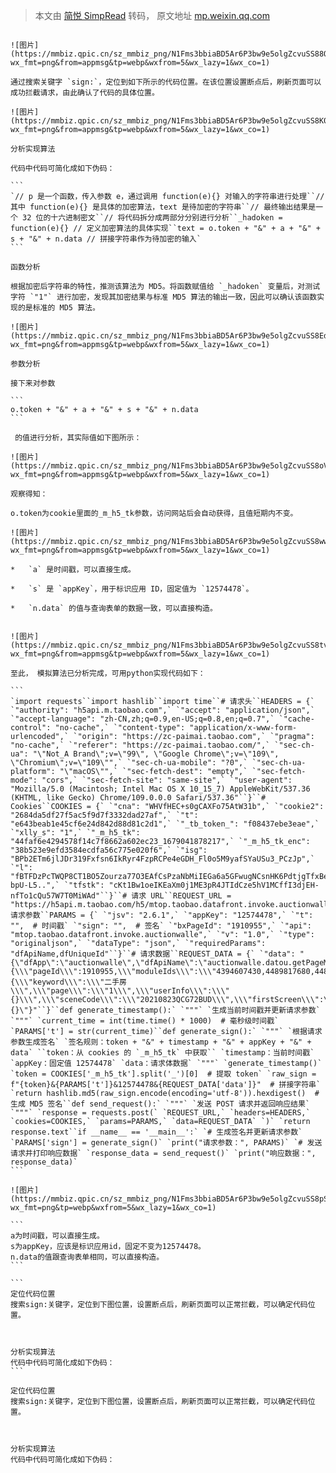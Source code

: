 > 本文由 [简悦 SimpRead](http://ksria.com/simpread/) 转码， 原文地址 [mp.weixin.qq.com](https://mp.weixin.qq.com/s/CZxpFjta7ihLsLyXKYgsWg)

````

![图片](https://mmbiz.qpic.cn/sz_mmbiz_png/N1Fms3bbiaBD5Ar6P3bw9e5olgZcvuSS88QYqVSbP5Dqdg0Geys37LyqTXTS7uOv0BYwIm7UFyRLqAv9yfHhl7g/640?wx_fmt=png&from=appmsg&tp=webp&wxfrom=5&wx_lazy=1&wx_co=1)

通过搜索关键字 `sign:`，定位到如下所示的代码位置。在该位置设置断点后，刷新页面可以成功拦截请求，由此确认了代码的具体位置。

![图片](https://mmbiz.qpic.cn/sz_mmbiz_png/N1Fms3bbiaBD5Ar6P3bw9e5olgZcvuSS8K0WibuIkIWsgBcyUiaU3rh2drjM2VibOLHSuPds54lgWsS0vGkq1FRW9Q/640?wx_fmt=png&from=appmsg&tp=webp&wxfrom=5&wx_lazy=1&wx_co=1)

分析实现算法

代码中代码可简化成如下伪码：

```
`// p 是一个函数，传入参数 e，通过调用 function(e){} 对输入的字符串进行处理``// 其中 function(e){} 是具体的加密算法，text 是待加密的字符串``// 最终输出结果是一个 32 位的十六进制密文``// 将代码拆分成两部分分别进行分析``_hadoken = function(e){} // 定义加密算法的具体实现``text = o.token + "&" + a + "&" + s + "&" + n.data // 拼接字符串作为待加密的输入`
```

函数分析

根据加密后字符串的特性，推测该算法为 MD5。将函数赋值给 `_hadoken` 变量后，对测试字符 `"1"` 进行加密，发现其加密结果与标准 MD5 算法的输出一致，因此可以确认该函数实现的是标准的 MD5 算法。

![图片](https://mmbiz.qpic.cn/sz_mmbiz_png/N1Fms3bbiaBD5Ar6P3bw9e5olgZcvuSS8Eds6RZGpCqnvZ1Nlw2I3WZPEsg2un1b18M90NsicjXRyMyneBqicjx2Q/640?wx_fmt=png&from=appmsg&tp=webp&wxfrom=5&wx_lazy=1&wx_co=1)

参数分析

接下来对参数 

```
o.token + "&" + a + "&" + s + "&" + n.data
```

 的值进行分析，其实际值如下图所示：

![图片](https://mmbiz.qpic.cn/sz_mmbiz_png/N1Fms3bbiaBD5Ar6P3bw9e5olgZcvuSS8oV91Vo8jJe7VsbC4GIp0g66MW3OGTrbF4vXmOSIlnfXGZsSH70KiamQ/640?wx_fmt=png&from=appmsg&tp=webp&wxfrom=5&wx_lazy=1&wx_co=1)

观察得知：

o.token为cookie里面的_m_h5_tk参数，访问网站后会自动获得，且值短期内不变。

![图片](https://mmbiz.qpic.cn/sz_mmbiz_png/N1Fms3bbiaBD5Ar6P3bw9e5olgZcvuSS8wwCPyoo5ShCapHumZMiaX9VESfL8DpdHK54oeG9ErICWeQeDQKsMzZA/640?wx_fmt=png&from=appmsg&tp=webp&wxfrom=5&wx_lazy=1&wx_co=1)

*   `a` 是时间戳，可以直接生成。
    
*   `s` 是 `appKey`，用于标识应用 ID，固定值为 `12574478`。
    
*   `n.data` 的值与查询表单的数据一致，可以直接构造。
    

![图片](https://mmbiz.qpic.cn/sz_mmbiz_png/N1Fms3bbiaBD5Ar6P3bw9e5olgZcvuSS8tvRIHwibfIewMwbsia6Lrd981jZACiafRbFqUZicpmatDIysCCtib3BBfCA/640?wx_fmt=png&from=appmsg&tp=webp&wxfrom=5&wx_lazy=1&wx_co=1)

至此， 模拟算法已分析完成，可用python实现代码如下：

```
`import requests``import hashlib``import time``# 请求头``HEADERS = {` `"authority": "h5api.m.taobao.com",` `"accept": "application/json",` `"accept-language": "zh-CN,zh;q=0.9,en-US;q=0.8,en;q=0.7",` `"cache-control": "no-cache",` `"content-type": "application/x-www-form-urlencoded",` `"origin": "https://zc-paimai.taobao.com",` `"pragma": "no-cache",` `"referer": "https://zc-paimai.taobao.com/",` `"sec-ch-ua": "\"Not_A Brand\";v=\"99\", \"Google Chrome\";v=\"109\", \"Chromium\";v=\"109\"",` `"sec-ch-ua-mobile": "?0",` `"sec-ch-ua-platform": "\"macOS\"",` `"sec-fetch-dest": "empty",` `"sec-fetch-mode": "cors",` `"sec-fetch-site": "same-site",` `"user-agent": "Mozilla/5.0 (Macintosh; Intel Mac OS X 10_15_7) AppleWebKit/537.36 (KHTML, like Gecko) Chrome/109.0.0.0 Safari/537.36"``}``# Cookies``COOKIES = {` `"cna": "WHVfHEC+s0gCAXFo75AtW31b",` `"cookie2": "2684da5df27f5ac5f9d7f3332dad27af",` `"t": "e643beab1e45cf6e24d842d88d81c2d1",` `"_tb_token_": "f08437ebe3eae",` `"xlly_s": "1",` `"_m_h5_tk": "44faf6e4294578f14c7f8662a602ec23_1679041878217",` `"_m_h5_tk_enc": "38b523e9efd3584ecdfa56c775e020f6",` `"isg": "BPb2ETm6jlJDr319Fxfsn6IkRyr4FzpRCPe4eGDH_Fl0o5M9yafSYaUSu3_PCzJp",` `"l": "fBTFDzPcTWQP8CT1BO5Zourza77O3EAfCsPzaNbMiIEGa6a5GFwugNCsnHK6PdtjgTfxBeKy58T6YdIow34NixDDBe45AzmfSc99-bpU-L5..",` `"tfstk": "cKt1Bw1oeIKEaXm0j1ME3pR4JTIdCze5hV1MCffI3djEH-nfTo1cQu57W7T0MiWAd"``}``# 请求 URL``REQUEST_URL = "https://h5api.m.taobao.com/h5/mtop.taobao.datafront.invoke.auctionwalle/1.0/"``# 请求参数``PARAMS = {` `"jsv": "2.6.1",` `"appKey": "12574478",` `"t": "",  # 时间戳` `"sign": "",  # 签名` `"bxPageId": "1910955",` `"api": "mtop.taobao.datafront.invoke.auctionwalle",` `"v": "1.0",` `"type": "originaljson",` `"dataType": "json",` `"requiredParams": "dfApiName,dfUniqueId"``}``# 请求数据``REQUEST_DATA = {` `"data": "{\"dfApp\":\"auctionwalle\",\"dfApiName\":\"auctionwalle.datou.getPageModulesData\",\"dfVariables\":\"{\\\"pageId\\\":1910955,\\\"moduleIds\\\":\\\"4394607430,4489817680,4480874310,2004318340,4529967930,2708524060,global\\\",\\\"context\\\":{\\\"keyword\\\":\\\"二手房\\\",\\\"page\\\":\\\"1\\\",\\\"userInfo\\\":\\\"{}\\\",\\\"sceneCode\\\":\\\"20210823QCG72BUD\\\",\\\"firstScreen\\\":\\\"true\\\",\\\"device\\\":\\\"pc\\\"}}\",\"dfUniqueId\":\"1910955.4394607430,4489817680,4480874310,2004318340,4529967930,2708524060,global\",\"dfVariablesRecover\":\"{}\"}"``}``def generate_timestamp():` `"""` `生成当前时间戳并更新请求参数` `"""` `current_time = int(time.time() * 1000)  # 毫秒级时间戳` `PARAMS['t'] = str(current_time)``def generate_sign():` `"""` `根据请求参数生成签名` `签名规则：token + "&" + timestamp + "&" + appKey + "&" + data` ``token：从 cookies 的 `_m_h5_tk` 中获取`` `timestamp：当前时间戳` `appKey：固定值 12574478` `data：请求体数据` `"""` `generate_timestamp()` `token = COOKIES['_m_h5_tk'].split('_')[0]  # 提取 token` `raw_sign = f"{token}&{PARAMS['t']}&12574478&{REQUEST_DATA['data']}"  # 拼接字符串` `return hashlib.md5(raw_sign.encode(encoding='utf-8')).hexdigest()  # 生成 MD5 签名``def send_request():` `"""` `发送 POST 请求并返回响应结果` `"""` `response = requests.post(` `REQUEST_URL,` `headers=HEADERS,` `cookies=COOKIES,` `params=PARAMS,` `data=REQUEST_DATA` `)` `return response.text``if __name__ == '__main__':` `# 生成签名并更新请求参数` `PARAMS['sign'] = generate_sign()` `print("请求参数：", PARAMS)` `# 发送请求并打印响应数据` `response_data = send_request()` `print("响应数据：", response_data)`
```

![图片](https://mmbiz.qpic.cn/sz_mmbiz_png/N1Fms3bbiaBD5Ar6P3bw9e5olgZcvuSS8pSOqJAxq2jxU3SeIPwTmljxaHajyICTIv5LdJsYhVYpBYHEItiaQ7Ug/640?wx_fmt=png&tp=webp&wxfrom=5&wx_lazy=1&wx_co=1)

```
a为时间戳，可以直接生成。  
s为appKey，应该是标识应用id，固定不变为12574478。  
n.data的值跟查询表单相同，可以直接构造。
```

```
定位代码位置  
搜索sign:关键字，定位到下图位置，设置断点后，刷新页面可以正常拦截，可以确定代码位置。  
  
  
  
分析实现算法  
代码中代码可简化成如下伪码：
```

````

```
定位代码位置  
搜索sign:关键字，定位到下图位置，设置断点后，刷新页面可以正常拦截，可以确定代码位置。  
  
  
  
分析实现算法  
代码中代码可简化成如下伪码：
```